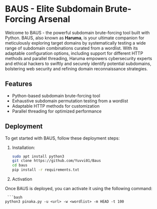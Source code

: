 # BAUS - Elite Subdomain Brute-Forcing Arsenal
Welcome to BAUS - the powerful subdomain brute-forcing tool built with Python. BAUS, also known as **Haruma**, is your ultimate companion for meticulously exploring target domains by systematically testing a wide range of subdomain combinations curated from a wordlist. With its adaptable configuration options, including support for different HTTP methods and parallel threading, Haruma empowers cybersecurity experts and ethical hackers to swiftly and securely identify potential subdomains, bolstering web security and refining domain reconnaissance strategies.

## Features

- Python-based subdomain brute-forcing tool
- Exhaustive subdomain permutation testing from a wordlist
- Adaptable HTTP methods for customization
- Parallel threading for optimized performance

## Deployment

To get started with BAUS, follow these deployment steps:

1. Installation:

   ```bash
   sudo apt install python3
   git clone https://github.com/Yuvvi01/Baus
   cd baus
   pip install -r requirements.txt

   
2. Activation

Once BAUS is deployed, you can activate it using the following command:

     ```bash 
    python3 pinaka.py -u <url> -w <wordlist> -m HEAD -t 100

